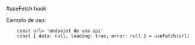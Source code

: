 #useFetch hook

Ejemplo de uso:

```
    const url= 'endpoint de una api'
    const { data: null, loading: true, error: null } = useFetch(url)

```
